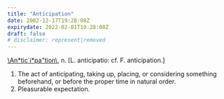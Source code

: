 ```yaml
---
title: "Anticipation"
date: 2002-12-17T19:28:08Z
expirydate: 2022-02-01T19:28:08Z
draft: false
# disclaimer: represent|removed
---
```


[\\An\*tic\`i\*pa"tion\\,](https://web.archive.org/web/20030216210837/http://dictionary.reference.com/search?q=anticipation&r=67 "Look it up") n. \[L. anticipatio: cf. F. anticipation.\]

1. The act of anticipating, taking up, placing, or considering something beforehand, or before the proper time in natural order.
2. Pleasurable expectation.
